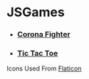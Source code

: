 # JSGames

- ### [Corona Fighter](https://github.com/iampavangandhi/JSGames/tree/master/Corona%20Fighter)
- ### [Tic Tac Toe](https://github.com/iampavangandhi/JSGames/tree/master/Tic%20Tac%20Toe)

Icons Used From [Flaticon](https://www.flaticon.com)

